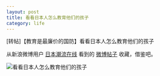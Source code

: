 ```yaml
---
layout: post
title: 看看日本人怎么教育他们的孩子
category: life
---
```



\[转帖\]【教育是最廉价的国防】看看日本人怎么教育他们的孩子


从新浪微博用户 [日本潮流在线](http://weibo.com/ribenmeishipindao) 看到的 [微博帖子](http://weibo.com/1593933550/yvkfX50PD)
收藏，借鉴吧。

![看看日本人怎么教育他们的孩子](http://ww1.sinaimg.cn/large/5f017eeegw1dvikanr75mj.jpg)


